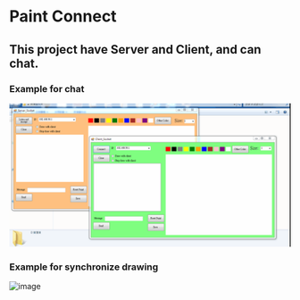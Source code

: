 # Paint Connect

## This project have Server and Client, and can chat.

### Example for chat

![image](https://github.com/Ethonwu/Paint-Connect/blob/master/pic/syn_draw.gif)

### Example for synchronize drawing

![image](https://github.com/Ethonwu/Paint-Connect/pic/syn_draw.gif)
